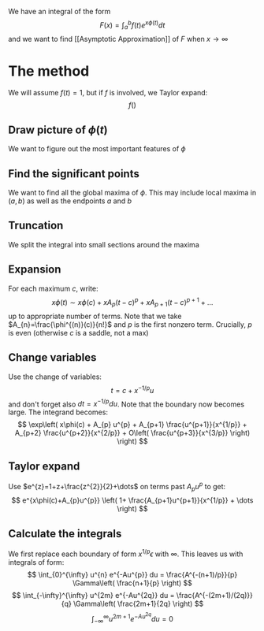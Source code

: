 We have an integral of the form
$$
F(x) = \int_{a}^{b} f(t)e^{x\phi(t)} dt
$$
and we want to find [[Asymptotic Approximation]] of $F$ 
when $x\to \infty$
# The method
We will assume $f(t)=1$, but if $f$ is involved, we Taylor expand:
$$
f()
$$
## Draw picture of $\phi(t)$
We want to figure out the most important features of $\phi$ 
## Find the significant points
We want to find all the global maxima of $\phi$.
This may include local maxima in $(a,b)$ 
as well as the endpoints $a$ and $b$
## Truncation
We split the integral into small sections around the maxima
## Expansion
For each maximum $c$, write:
$$
x\phi(t) \sim x\phi(c) + xA_{p}(t-c)^{p} + xA_{p+1}(t-c)^{p+1} + \dots
$$
up to appropriate number of terms. 
Note that we take $A_{n}=\frac{\phi^{(n)}(c)}{n!}$ and $p$ is the first nonzero term.
Crucially, $p$ is even (otherwise $c$ is a saddle, not a max)
## Change variables
Use the change of variables:
$$
t=c+x^{-1/p}u
$$
and don't forget also $dt=x^{-1/p}du$.
Note that the boundary now becomes large.
The integrand becomes:
$$
\exp\left( x\phi(c) + A_{p} u^{p} + A_{p+1} \frac{u^{p+1}}{x^{1/p}} + A_{p+2} \frac{u^{p+2}}{x^{2/p}} + O\left(  \frac{u^{p+3}}{x^{3/p}} \right) \right)
$$
## Taylor expand
Use $e^{z}=1+z+\frac{z^{2}}{2}+\dots$ on terms past $A_{p}u^{p}$ to get:
$$
e^{x\phi(c)+A_{p}u^{p}} \left( 1+ \frac{A_{p+1}u^{p+1}}{x^{1/p}} + \dots \right)
$$
## Calculate the integrals
We first replace each boundary of form $x^{1/p}\epsilon$ with $\infty$.
This leaves us with integrals of form:
$$
\int_{0}^{\infty} u^{n} e^{-Au^{p}} du = \frac{A^{-(n+1)/p}}{p} \Gamma\left( \frac{n+1}{p} \right)
$$
$$
\int_{-\infty}^{\infty} u^{2m} e^{-Au^{2q}} du = \frac{A^{-(2m+1)/(2q)}}{q} \Gamma\left( \frac{2m+1}{2q} \right)
$$
$$
\int_{-\infty}^{\infty} u^{2m+1} e^{-Au^{2q}}du = 0
$$ 
